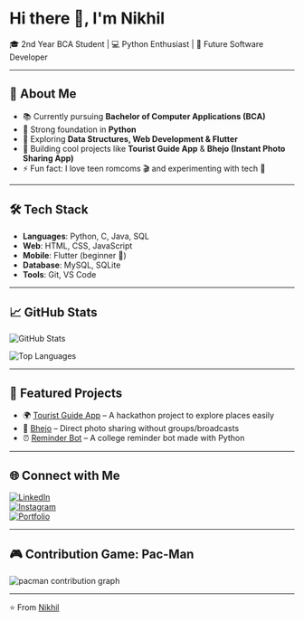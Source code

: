 # Hi there 👋, I'm Nikhil  

🎓 2nd Year BCA Student | 💻 Python Enthusiast | 🚀 Future Software Developer  

---

## 🌟 About Me  
- 📚 Currently pursuing **Bachelor of Computer Applications (BCA)**  
- 🐍 Strong foundation in **Python**  
- 🌱 Exploring **Data Structures, Web Development & Flutter**  
- 🔭 Building cool projects like **Tourist Guide App** & **Bhejo (Instant Photo Sharing App)**  
- ⚡ Fun fact: I love teen romcoms 🎬 and experimenting with tech 🤖  

---

## 🛠️ Tech Stack  
- **Languages**: Python, C, Java, SQL  
- **Web**: HTML, CSS, JavaScript  
- **Mobile**: Flutter (beginner 🚀)  
- **Database**: MySQL, SQLite  
- **Tools**: Git, VS Code  

---

## 📈 GitHub Stats  
![GitHub Stats](https://github-readme-stats.vercel.app/api?username=YourUserName&show_icons=true&theme=radical)  

![Top Languages](https://github-readme-stats.vercel.app/api/top-langs/?username=YourUserName&layout=compact&theme=radical)  

---

## 📂 Featured Projects  
- 🌍 [Tourist Guide App](#) – A hackathon project to explore places easily  
- 📸 [Bhejo](#) – Direct photo sharing without groups/broadcasts  
- ⏰ [Reminder Bot](#) – A college reminder bot made with Python  

---

## 🌐 Connect with Me  
[![LinkedIn](https://img.shields.io/badge/LinkedIn-blue?style=for-the-badge&logo=linkedin)](your-linkedin-url)  
[![Instagram](https://img.shields.io/badge/Instagram-%23E4405F?style=for-the-badge&logo=instagram&logoColor=white)](your-insta-url)  
[![Portfolio](https://img.shields.io/badge/Portfolio-black?style=for-the-badge&logo=firefox)](your-portfolio-url)  

---

## 🎮 Contribution Game: Pac-Man  
<picture>
  <source media="(prefers-color-scheme: dark)" srcset="https://raw.githubusercontent.com/maurodesouza/maurodesouza/output/pacman-contribution-graph-dark.svg">
  <source media="(prefers-color-scheme: light)" srcset="https://raw.githubusercontent.com/maurodesouza/maurodesouza/output/pacman-contribution-graph.svg">
  <img alt="pacman contribution graph" src="https://raw.githubusercontent.com/maurodesouza/maurodesouza/output/pacman-contribution-graph.svg">
</picture>

---

⭐️ From [Nikhil](https://github.com/YourUserName)
